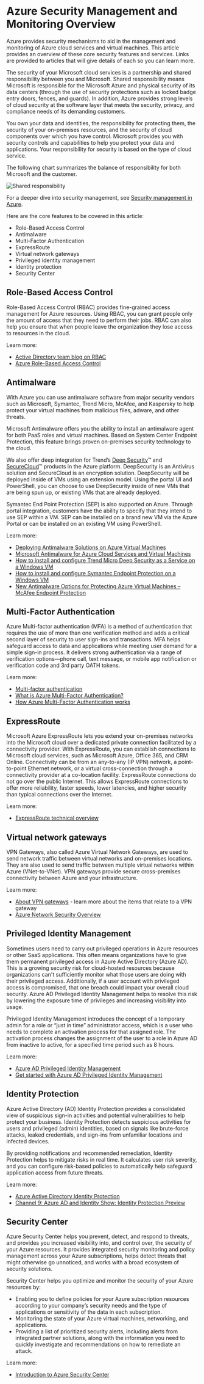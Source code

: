 <properties
   pageTitle="Azure Security Management and Monitoring Overview | Microsoft Azure"
   description=" Azure provides security mechanisms to aid in the management and monitoring of Azure cloud services and virtual machines.  This article provides an overview of these core security features and services. "
   services="security"
   documentationCenter="na"
   authors="TerryLanfear"
   manager="StevenPo"
   editor="TomSh"/>

<tags
   ms.service="security"
   ms.devlang="na"
   ms.topic="article"
   ms.tgt_pltfrm="na"
   ms.workload="na"
   ms.date="05/17/2016"
   ms.author="terrylan"/>

# Azure Security Management and Monitoring Overview

Azure provides security mechanisms to aid in the management and monitoring of Azure cloud services and virtual machines. This article provides an overview of these core security features and services. Links are provided to articles that will give details of each so you can learn more.

The security of your Microsoft cloud services is a partnership and shared responsibility between you and Microsoft. Shared responsibility means Microsoft is responsible for the Microsoft Azure and physical security of its data centers (through the use of security protections such as locked badge entry doors, fences, and guards). In addition, Azure provides strong levels of cloud security at the software layer that meets the security, privacy, and compliance needs of its demanding customers.

You own your data and identities, the responsibility for protecting them, the security of your on-premises resources, and the security of cloud components over which you have control. Microsoft provides you with security controls and capabilities to help you protect your data and applications. Your responsibility for security is based on the type of cloud service.

The following chart summarizes the balance of responsibility for both Microsoft and the customer.

![Shared responsibility][1]

For a deeper dive into security management, see [Security management in Azure](../azure-security-management.md).

Here are the core features to be covered in this article:

- Role-Based Access Control
- Antimalware
- Multi-Factor Authentication
- ExpressRoute
- Virtual network gateways
- Privileged identity management
- Identity protection
- Security Center

## Role-Based Access Control

Role-Based Access Control (RBAC) provides fine-grained access management for Azure resources. Using RBAC, you can grant people only the amount of access that they need to perform their jobs.  RBAC can also help you ensure that when people leave the organization they lose access to resources in the cloud.

Learn more:
- [Active Directory team blog on RBAC](http://i1.blogs.technet.com/b/ad/archive/2015/10/12/azure-rbac-is-ga.aspx)
- [Azure Role-Based Access Control](../active-directory/role-based-access-control-configure.md)

## Antimalware

With Azure you can use antimalware software from major security vendors such as Microsoft, Symantec, Trend Micro, McAfee, and Kaspersky to help protect your virtual machines from malicious files, adware, and other threats.

Microsoft Antimalware offers you the ability to install an antimalware agent for both PaaS roles and virtual machines. Based on System Center Endpoint Protection, this feature brings proven on-premises security technology to the cloud.

We also offer deep integration for Trend’s [Deep Security](http://www.trendmicro.com/us/enterprise/cloud-solutions/deep-security/)™ and [SecureCloud](http://www.trendmicro.com/us/enterprise/cloud-solutions/secure-cloud/)™ products in the Azure platform. DeepSecurity is an Antivirus solution and SecureCloud is an encryption solution. DeepSecurity will be deployed inside of VMs using an extension model. Using the portal UI and PowerShell, you can choose to use DeepSecurity inside of new VMs that are being spun up, or existing VMs that are already deployed.

Symantec End Point Protection (SEP) is also supported on Azure. Through portal integration, customers have the ability to specify that they intend to use SEP within a VM. SEP can be installed on a brand new VM via the Azure Portal or can be installed on an existing VM using PowerShell.

Learn more:
- [Deploying Antimalware Solutions on Azure Virtual Machines](https://azure.microsoft.com/blog/deploying-antimalware-solutions-on-azure-virtual-machines/)
- [Microsoft Antimalware for Azure Cloud Services and Virtual Machines](../azure-security-antimalware.md)
- [How to install and configure Trend Micro Deep Security as a Service on a Windows VM](../virtual-machines/virtual-machines-windows-classic-install-trend.md)
- [How to install and configure Symantec Endpoint Protection on a Windows VM](../virtual-machines/virtual-machines-windows-classic-install-symantec.md)
- [New Antimalware Options for Protecting Azure Virtual Machines – McAfee Endpoint Protection](https://azure.microsoft.com/blog/new-antimalware-options-for-protecting-azure-virtual-machines/)

## Multi-Factor Authentication

Azure Multi-factor authentication (MFA) is a method of authentication that requires the use of more than one verification method and adds a critical second layer of security to user sign-ins and transactions. MFA helps safeguard access to data and applications while meeting user demand for a simple sign-in process. It delivers strong authentication via a range of verification options—phone call, text message, or mobile app notification or verification code and 3rd party OATH tokens.

Learn more:
- [Multi-factor authentication](https://azure.microsoft.com/documentation/services/multi-factor-authentication/)
- [What is Azure Multi-Factor Authentication?](../multi-factor-authentication/multi-factor-authentication.md)
- [How Azure Multi-Factor Authentication works](../multi-factor-authentication/multi-factor-authentication-how-it-works.md)

## ExpressRoute

Microsoft Azure ExpressRoute lets you extend your on-premises networks into the Microsoft cloud over a dedicated private connection facilitated by a connectivity provider. With ExpressRoute, you can establish connections to Microsoft cloud services, such as Microsoft Azure, Office 365, and CRM Online. Connectivity can be from an any-to-any (IP VPN) network, a point-to-point Ethernet network, or a virtual cross-connection through a connectivity provider at a co-location facility. ExpressRoute connections do not go over the public Internet. This allows ExpressRoute connections to offer more reliability, faster speeds, lower latencies, and higher security than typical connections over the Internet.

Learn more:
- [ExpressRoute technical overview](../expressroute/expressroute-introduction.md)

## Virtual network gateways

VPN Gateways, also called Azure Virtual Network Gateways, are used to send network traffic between virtual networks and on-premises locations. They are also used to send traffic between multiple virtual networks within Azure (VNet-to-VNet).  VPN gateways provide secure cross-premises connectivity between Azure and your infrastructure.

Learn more:
- [About VPN gateways](../vpn-gateway/vpn-gateway-about-vpngateways.md) - learn more about the items that relate to a VPN gateway
- [Azure Network Security Overview](security-network-overview.md)

## Privileged Identity Management

Sometimes users need to carry out privileged operations in Azure resources or other SaaS applications. This often means organizations have to give them permanent privileged access in Azure Active Directory (Azure AD). This is a growing security risk for cloud-hosted resources because organizations can't sufficiently monitor what those users are doing with their privileged access.
Additionally, if a user account with privileged access is compromised, that one breach could impact your overall cloud security. Azure AD Privileged Identity Management helps to resolve this risk by lowering the exposure time of privileges and increasing visibility into usage.  

Privileged Identity Management introduces the concept of a temporary admin for a role or “just in time” administrator access, which is a user who needs to complete an activation process for that assigned role. The activation process changes the assignment of the user to a role in Azure AD from inactive to active, for a specified time period such as 8 hours.

Learn more:
- [Azure AD Privileged Identity Management](../active-directory/active-directory-privileged-identity-management-configure.md)
- [Get started with Azure AD Privileged Identity Management](../active-directory/active-directory-privileged-identity-management-getting-started.md)

## Identity Protection

Azure Active Directory (AD) Identity Protection provides a consolidated view of suspicious sign-in activities and potential vulnerabilities to help protect your business. Identity Protection detects suspicious activities for users and privileged (admin) identities, based on signals like brute-force attacks, leaked credentials, and sign-ins from unfamiliar locations and infected devices.

By providing notifications and recommended remediation, Identity Protection helps to mitigate risks in real time. It calculates user risk severity, and you can configure risk-based policies to automatically help safeguard application access from future threats.

Learn more:
- [Azure Active Directory Identity Protection](../active-directory/active-directory-identityprotection.md)
- [Channel 9: Azure AD and Identity Show: Identity Protection Preview](https://channel9.msdn.com/Series/Azure-AD-Identity/Azure-AD-and-Identity-Show-Identity-Protection-Preview)

## Security Center

Azure Security Center helps you prevent, detect, and respond to threats, and provides you increased visibility into, and control over, the security of your Azure resources. It provides integrated security monitoring and policy management across your Azure subscriptions, helps detect threats that might otherwise go unnoticed, and works with a broad ecosystem of security solutions.

Security Center helps you optimize and monitor the security of your Azure resources by:
- Enabling you to define policies for your Azure subscription resources according to your company’s security needs and the type of applications or sensitivity of the data in each subscription.
- Monitoring the state of your Azure virtual machines, networking, and applications.
- Providing a list of prioritized security alerts, including alerts from integrated partner solutions, along with the information you need to quickly investigate and recommendations on how to remediate an attack.

Learn more:
- [Introduction to Azure Security Center](../security-center/security-center-intro.md)

<!--Image references-->
[1]: ./media/security-management-and-monitoring-overview/shared-responsibility.png
